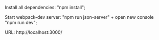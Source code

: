 Install all dependencies: "npm install";

Start webpack-dev server: "npm run json-server" + open new console "npm run dev";

URL: http://localhost:3000/